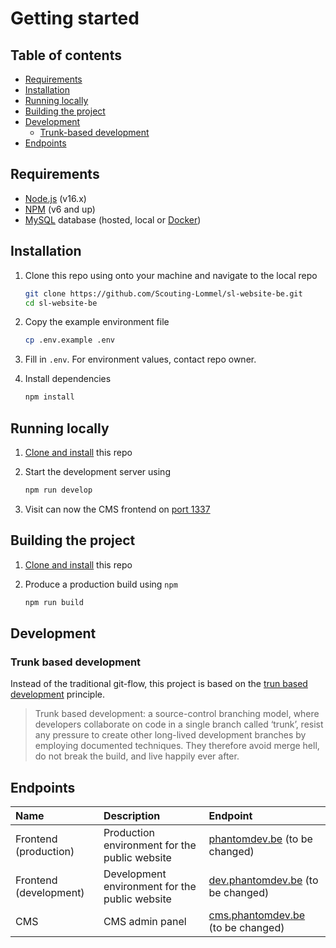 # Getting started

## Table of contents

- [Requirements](#requirements)
- [Installation](#installation)
- [Running locally](#running-locally)
- [Building the project](#building-the-project)
- [Development](#development)
  - [Trunk-based development](#trunk-based-development)
- [Endpoints](#endpoints)

## Requirements

- [Node.js](https://nodejs.org) (v16.x)
- [NPM](https://npmjs.com) (v6 and up)
- [MySQL](https://www.mysql.com) database (hosted, local or [Docker](https://www.docker.com/))

## Installation

1. Clone this repo using onto your machine and navigate to the local repo

   ```bash
   git clone https://github.com/Scouting-Lommel/sl-website-be.git
   cd sl-website-be
   ```

2. Copy the example environment file

   ```bash
   cp .env.example .env
   ```

3. Fill in `.env`. For environment values, contact repo owner.
4. Install dependencies

   ```bash
   npm install
   ```

## Running locally

1. [Clone and install](#installation) this repo
2. Start the development server using

   ```bash
   npm run develop
   ```

3. Visit can now the CMS frontend on [port 1337](http://localhost:1337)

## Building the project

1. [Clone and install](#installation) this repo
2. Produce a production build using `npm`

   ```bash
   npm run build
   ```

## Development

### Trunk based development

Instead of the traditional git-flow, this project is based on the [trun based development](https://trunkbaseddevelopment.com/) principle.

> Trunk based development: a source-control branching model, where developers collaborate on code in a single branch called ‘trunk’, resist any pressure to create other long-lived development branches by employing documented techniques. They therefore avoid merge hell, do not break the build, and live happily ever after.

## Endpoints

| Name                   | Description                                    | Endpoint                                                       |
| :--------------------- | :--------------------------------------------- | :------------------------------------------------------------- |
| Frontend (production)  | Production environment for the public website  | [phantomdev.be](https://www.phantomdev.be) (to be changed)     |
| Frontend (development) | Development environment for the public website | [dev.phantomdev.be](https://dev.phantomdev.be) (to be changed) |
| CMS                    | CMS admin panel                                | [cms.phantomdev.be](https://cms.phantomdev.be) (to be changed) |
